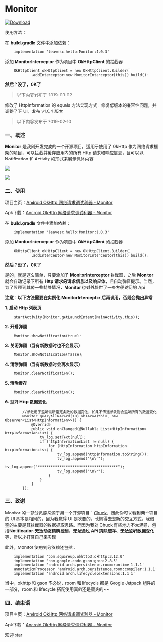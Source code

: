 # Monitor

[ ![Download](https://api.bintray.com/packages/leavesc/MonitorRepo/Monitor/images/download.svg?version=1.0.4) ](https://bintray.com/leavesc/MonitorRepo/Monitor/1.0.4/link)


使用方法：


在 **build.gradle** 文件中添加依赖：

```
    implementation 'leavesc.hello:Monitor:1.0.3'
```

添加 **MonitorInterceptor** 作为项目中 **OkHttpClient** 的拦截器

```
    OkHttpClient okHttpClient = new OkHttpClient.Builder()
            .addInterceptor(new MonitorInterceptor(this)).build();
```

**然后？没了，OK了**





> 以下内容发布于 2019-03-02

修改了 HttpInformation 的 equals 方法实现方式，修复低版本的兼容性问题，并调整了下 UI，发布 v1.0.4 版本





> 以下内容发布于 2019-02-10

### 一、概述

**Monitor** 是我刚开发完成的一个开源项目，适用于使用了 OkHttp 作为网络请求框架的项目，可以拦截并缓存应用内的所有 Http 请求和响应信息，且可以以 Notification 和 Activity 的形式来展示具体内容

![](https://upload-images.jianshu.io/upload_images/2552605-590161bfc9f353d2.gif?imageMogr2/auto-orient/strip)

![](https://upload-images.jianshu.io/upload_images/2552605-043084a61be063fb.gif?imageMogr2/auto-orient/strip)

### 二、使用

项目主页：[Android OkHttp 网络请求调试利器 - Monitor](https://github.com/leavesC/Monitor)

Apk下载：[Android OkHttp 网络请求调试利器 - Monitor](https://www.pgyer.com/leavesC_Monitor)

在 **build.gradle** 文件中添加依赖：

```
    implementation 'leavesc.hello:Monitor:1.0.3'
```

添加 **MonitorInterceptor** 作为项目中 **OkHttpClient** 的拦截器

```
    OkHttpClient okHttpClient = new OkHttpClient.Builder()
            .addInterceptor(new MonitorInterceptor(this)).build();
```

**然后？没了，OK了**

是的，就是这么简单，只要添加了 **MonitorInterceptor** 拦截器，之后 **Monitor** 就会自动记录下所有 **Http 请求的请求信息以及响应体**，且自动弹窗提示。当然，为了照顾到其他一些特殊情况，**Monitor** 也对外提供了一些方便访问的 Api

**注意：以下方法需要在实例化 MonitorInterceptor 后再调用，否则会抛出异常**

 **1. 启动 Http 列表页**

```
    startActivity(Monitor.getLaunchIntent(MainActivity.this));
```

 **2. 开启弹窗**

```
    Monitor.showNotification(true);
```

 **3. 关闭弹窗（当有新数据时也不会显示）**

```
    Monitor.showNotification(false);
```

 **4. 清除弹窗（当有新数据时会再次显示）**

```
    Monitor.clearNotification();
```

 **5. 清除缓存**

```
    Monitor.clearNotification();
```

 **6. 监听 Http 数据变化**

```
        //参数用于监听最新指定条数的数据变化，如果不传递参数则会监听所有的数据变化
        Monitor.queryAllRecord(10).observe(this, new Observer<List<HttpInformation>>() {
            @Override
            public void onChanged(@Nullable List<HttpInformation> httpInformationList) {
                tv_log.setText(null);
                if (httpInformationList != null) {
                    for (HttpInformation httpInformation : httpInformationList) {
                        tv_log.append(httpInformation.toString());
                        tv_log.append("\n\n");
                        tv_log.append("*************************************");
                        tv_log.append("\n\n");
                    }
                }
            }
        });
```

### 三、致谢

Monitor 的一部分灵感来源于另一个开源项目：[Chuck](https://github.com/jgilfelt/chuck)，因此你可以看到两个项目的 UI 基本是相同的，因为我觉得 UI 是次要的，也懒得去想新的交互方式，我借鉴的主要是其拦截器的数据抓取思路。而因为我对 Chuck 有些地方不太满意，包括**Notification 无法动态精确控制、无法通过 API 清除缓存、无法监听数据变化**等，所以才打算自己来实现

此外，Monitor 使用到的依赖还包括：

```
    implementation "com.squareup.okhttp3:okhttp:3.12.0"
    implementation 'com.google.code.gson:gson:2.8.5'
    implementation 'android.arch.persistence.room:runtime:1.1.1'
    annotationProcessor 'android.arch.persistence.room:compiler:1.1.1'
    implementation 'android.arch.lifecycle:extensions:1.1.1'
```

当中，okhttp 和 gson 不必说，room 和 lifecycle 都是 Google Jetpack 组件的一部分，room 和 lifecycle 搭配使用真的还是蛮爽的~~

### 四、结束语

项目主页：[Android OkHttp 网络请求调试利器 - Monitor](https://github.com/leavesC/Monitor)

Apk下载：[Android OkHttp 网络请求调试利器 - Monitor](https://www.pgyer.com/leavesC_Monitor)

欢迎 star
